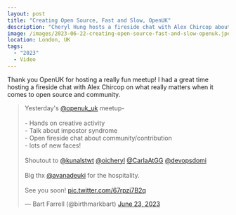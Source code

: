 ```yaml
---
layout: post
title: "Creating Open Source, Fast and Slow, OpenUK"
description: "Cheryl Hung hosts a fireside chat with Alex Chircop about open source and community."
image: /images/2023-06-22-creating-open-source-fast-and-slow-openuk.jpeg
location: London, UK
tags:
  - "2023"
  - Video
---
```


Thank you OpenUK for hosting a really fun meetup! I had a great time hosting a fireside chat with Alex Chircop on what really matters when it comes to open source and community.

<blockquote class="twitter-tweet" data-dnt="true"><p lang="en" dir="ltr">Yesterday&#39;s <a href="https://twitter.com/openuk_uk?ref_src=twsrc%5Etfw">@openuk_uk</a> meetup-<br><br>- Hands on creative activity<br>- Talk about impostor syndrome <br>- Open fireside chat about community/contribution <br>- lots of new faces!<br><br>Shoutout to <a href="https://twitter.com/kunalstwt?ref_src=twsrc%5Etfw">@kunalstwt</a> <a href="https://twitter.com/oicheryl?ref_src=twsrc%5Etfw">@oicheryl</a> <a href="https://twitter.com/CarlaAtGG?ref_src=twsrc%5Etfw">@CarlaAtGG</a> <a href="https://twitter.com/devopsdomi?ref_src=twsrc%5Etfw">@devopsdomi</a> <br><br>Big thx <a href="https://twitter.com/avanadeuki?ref_src=twsrc%5Etfw">@avanadeuki</a> for the hospitality. <br><br>See you soon! <a href="https://t.co/67rpzi7B2q">pic.twitter.com/67rpzi7B2q</a></p>&mdash; Bart Farrell (@birthmarkbart) <a href="https://twitter.com/birthmarkbart/status/1672189073283227648?ref_src=twsrc%5Etfw">June 23, 2023</a></blockquote> <script async src="https://platform.twitter.com/widgets.js" charset="utf-8"></script>
